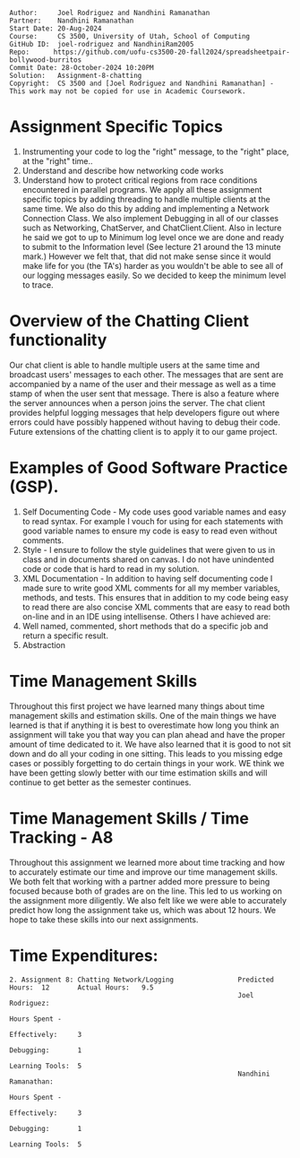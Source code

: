 ```
Author:     Joel Rodriguez and Nandhini Ramanathan
Partner:    Nandhini Ramanathan
Start Date: 20-Aug-2024
Course:     CS 3500, University of Utah, School of Computing
GitHub ID:  joel-rodriguez and NandhiniRam2005
Repo:      https://github.com/uofu-cs3500-20-fall2024/spreadsheetpair-bollywood-burritos
Commit Date: 28-October-2024 10:20PM
Solution:   Assignment-8-chatting
Copyright:  CS 3500 and [Joel Rodriguez and Nandhini Ramanathan] - This work may not be copied for use in Academic Coursework.
```

# Assignment Specific Topics
1. Instrumenting your code to log the "right" message, to the "right" place, at the "right" time..
2. Understand and describe how networking code works
3. Understand how to protect critical regions from race conditions encountered in parallel programs. 
We apply all these assignment specific topics by adding threading to handle multiple clients at the same time. We also do this by adding and
implementing a Network Connection Class. We also implement Debugging in all of our classes such as Networking, ChatServer, and ChatClient.Client.
Also in lecture he said we got to up to Minimum log level once we are done and ready to submit to the Information level (See lecture 21 around
the 13 minute mark.) However we felt that, that did not make sense since it would make life for you (the TA's) harder as you wouldn't be
able to see all of our logging messages easily. So we decided to keep the minimum level to trace.
# Overview of the Chatting Client functionality
Our chat client is able to handle multiple users at the same time and broadcast users' messages to each other. The messages that are sent are accompanied
by a name of the user and their message as well as a time stamp of when the user sent that message. There is also a feature where the server 
announces when a person joins the server. The chat client provides helpful logging messages that help developers figure out where errors could have
possibly happened without having to debug their code. 
Future extensions of the chatting client is to apply it to our game project.


# Examples of Good Software Practice (GSP).  
1. Self Documenting Code - My code uses good variable names and easy to read syntax. For example I vouch for using for each statements with good variable names 
   to ensure my code is easy to read even without comments.
2. Style - I ensure to follow the style guidelines that were given to us in class and in documents shared on canvas. I do not have unindented code or code that is hard 
   to read in my solution.
3. XML Documentation - In addition to having self documenting code I made sure to write good XML comments for all my member variables, methods, and tests. This ensures
   that in addition to my code being easy to read there are also concise XML comments that are easy to read both on-line and in an IDE using intellisense. 
Others I have achieved are:
1. Well named, commented, short methods that do a specific job and return a specific result.
2. Abstraction

# Time Management Skills
Throughout this first project we have learned many things about time management skills and estimation skills. One of the main things we have learned is 
that if anything it is best to overestimate how long you think an assignment will take you that way you can plan ahead and have the proper amount
of time dedicated to it. We have also learned that it is good to not sit down and do all your coding in one sitting. This leads to you missing
edge cases or possibly forgetting to do certain things in your work. WE think we have been getting slowly better with our time estimation skills and will
continue to get better as the semester continues.

# Time Management Skills  / Time Tracking - A8
Throughout this assignment we learned more about time tracking and how to accurately estimate our time and improve our time management skills. We both felt
that working with a partner added more pressure to being focused because both of grades are on the line. This led to us working on the assignment more 
diligently. We also felt like we were able to accurately predict how long the assignment take us, which was about 12 hours. We hope to take these skills into 
our next assignments.

# Time Expenditures:

    2. Assignment 8: Chatting Network/Logging                Predicted Hours:  12       Actual Hours:   9.5
                                                             Joel Rodriguez:                                                                             
                                                                                Hours Spent - 
                                                                                   Effectively:     3
                                                                                   Debugging:       1
                                                                                   Learning Tools:  5
                                                             Nandhini Ramanathan:                                                                             
                                                                                Hours Spent - 
                                                                                   Effectively:     3
                                                                                   Debugging:       1
                                                                                   Learning Tools:  5
